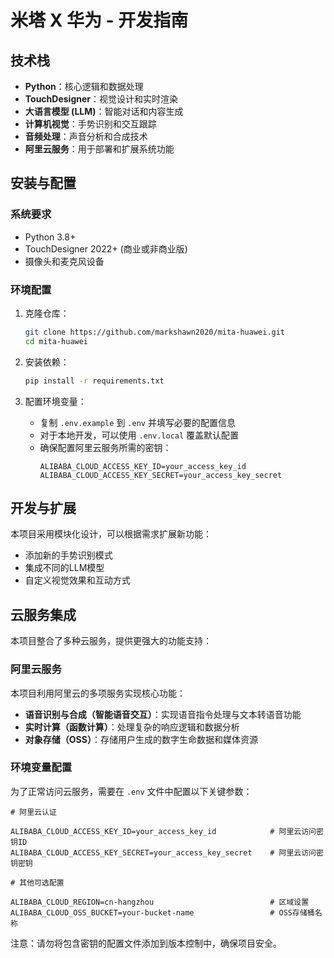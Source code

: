 # 米塔 X 华为 - 开发指南

## 技术栈

- **Python**：核心逻辑和数据处理
- **TouchDesigner**：视觉设计和实时渲染
- **大语言模型 (LLM)**：智能对话和内容生成
- **计算机视觉**：手势识别和交互跟踪
- **音频处理**：声音分析和合成技术
- **阿里云服务**：用于部署和扩展系统功能

## 安装与配置

### 系统要求

- Python 3.8+
- TouchDesigner 2022+ (商业或非商业版)
- 摄像头和麦克风设备

### 环境配置

1. 克隆仓库：
   ```bash
   git clone https://github.com/markshawn2020/mita-huawei.git
   cd mita-huawei
   ```

2. 安装依赖：
   ```bash
   pip install -r requirements.txt
   ```

3. 配置环境变量：
   - 复制 `.env.example` 到 `.env` 并填写必要的配置信息
   - 对于本地开发，可以使用 `.env.local` 覆盖默认配置
   - 确保配置阿里云服务所需的密钥：
     ```
     ALIBABA_CLOUD_ACCESS_KEY_ID=your_access_key_id
     ALIBABA_CLOUD_ACCESS_KEY_SECRET=your_access_key_secret
     ```

## 开发与扩展

本项目采用模块化设计，可以根据需求扩展新功能：

- 添加新的手势识别模式
- 集成不同的LLM模型
- 自定义视觉效果和互动方式

## 云服务集成

本项目整合了多种云服务，提供更强大的功能支持：

### 阿里云服务

本项目利用阿里云的多项服务实现核心功能：

- **语音识别与合成（智能语音交互）**：实现语音指令处理与文本转语音功能
- **实时计算（函数计算）**：处理复杂的响应逻辑和数据分析
- **对象存储（OSS）**：存储用户生成的数字生命数据和媒体资源

### 环境变量配置

为了正常访问云服务，需要在 `.env` 文件中配置以下关键参数：

```
# 阿里云认证

ALIBABA_CLOUD_ACCESS_KEY_ID=your_access_key_id            # 阿里云访问密钥ID
ALIBABA_CLOUD_ACCESS_KEY_SECRET=your_access_key_secret    # 阿里云访问密钥密钥

# 其他可选配置

ALIBABA_CLOUD_REGION=cn-hangzhou                          # 区域设置
ALIBABA_CLOUD_OSS_BUCKET=your-bucket-name                 # OSS存储桶名称
```

注意：请勿将包含密钥的配置文件添加到版本控制中，确保项目安全。